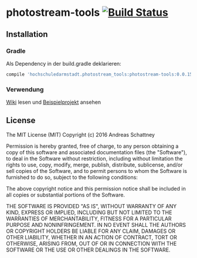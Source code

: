 # photostream-tools [![Build Status](https://travis-ci.org/aschattney/photostream-tools.svg?branch=master)](https://travis-ci.org/aschattney/photostream-tools)

## Installation

### Gradle

Als Dependency in der build.gradle deklarieren:

```gradle
compile 'hochschuledarmstadt.photostream_tools:photostream-tools:0.0.15'
```

### Verwendung

<a href="https://github.com/aschattney/photostream-tools/wiki/">Wiki</a> lesen und <a href="https://github.com/aschattney/photostream-tools/tree/master/examples">Beispielprojekt</a> ansehen

## License

The MIT License (MIT)
Copyright (c) 2016 Andreas Schattney

Permission is hereby granted, free of charge, to any person obtaining a copy of this software and associated documentation files (the "Software"), to deal in the Software without restriction, including without limitation the rights to use, copy, modify, merge, publish, distribute, sublicense, and/or sell copies of the Software, and to permit persons to whom the Software is furnished to do so, subject to the following conditions:

The above copyright notice and this permission notice shall be included in all copies or substantial portions of the Software.

THE SOFTWARE IS PROVIDED "AS IS", WITHOUT WARRANTY OF ANY KIND, EXPRESS OR IMPLIED, INCLUDING BUT NOT LIMITED TO THE WARRANTIES OF MERCHANTABILITY, FITNESS FOR A PARTICULAR PURPOSE AND NONINFRINGEMENT. IN NO EVENT SHALL THE AUTHORS OR COPYRIGHT HOLDERS BE LIABLE FOR ANY CLAIM, DAMAGES OR OTHER LIABILITY, WHETHER IN AN ACTION OF CONTRACT, TORT OR OTHERWISE, ARISING FROM, OUT OF OR IN CONNECTION WITH THE SOFTWARE OR THE USE OR OTHER DEALINGS IN THE SOFTWARE.
